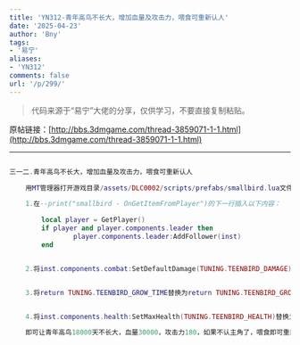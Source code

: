 ```yaml
---
title: 'YN312-青年高鸟不长大，增加血量及攻击力，喂食可重新认人'
date: '2025-04-23'
author: 'Bny'
tags:
- '易宁'
aliases:
- 'YN312'
comments: false
url: '/p/299/'
---
```


> 代码来源于“易宁”大佬的分享，仅供学习，不要直接复制粘贴。

原帖链接：[http://bbs.3dmgame.com/thread-3859071-1-1.html](http://bbs.3dmgame.com/thread-3859071-1-1.html)

---

```lua  

三一二.青年高鸟不长大，增加血量及攻击力，喂食可重新认人

	用MT管理器打开游戏目录/assets/DLC0002/scripts/prefabs/smallbird.lua文件，

	1.在--print("smallbird - OnGetItemFromPlayer")的下一行插入以下内容：

		local player = GetPlayer()
		if player and player.components.leader then
				player.components.leader:AddFollower(inst)
		end


	2.将inst.components.combat:SetDefaultDamage(TUNING.TEENBIRD_DAMAGE)替换为inst.components.combat:SetDefaultDamage(TUNING.TEENBIRD_DAMAGE*5)


	3.将return TUNING.TEENBIRD_GROW_TIME替换为return TUNING.TEENBIRD_GROW_TIME*1000


	4.将inst.components.health:SetMaxHealth(TUNING.TEENBIRD_HEALTH)替换为inst.components.health:SetMaxHealth(TUNING.TEENBIRD_HEALTH*100)

	即可让青年高鸟18000天不长大，血量30000，攻击力180，如果不认主角了，喂食即可重新认人

```  

